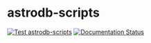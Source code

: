 # astrodb-scripts
[![Test astrodb-scripts](https://github.com/astrodbtoolkit/astrodb-scripts/actions/workflows/run_tests.yml/badge.svg)](https://github.com/astrodbtoolkit/astrodb-scripts/actions/workflows/run_tests.yml)
[![Documentation Status](https://readthedocs.org/projects/astrodb-scripts/badge/?version=latest)](https://astrodb-scripts.readthedocs.io/en/latest/?badge=latest)

